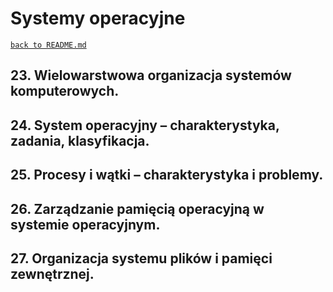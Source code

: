 # Systemy operacyjne
[`back to README.md`](../README.md)
## 23. Wielowarstwowa organizacja systemów komputerowych.
## 24. System operacyjny – charakterystyka, zadania, klasyfikacja.
## 25. Procesy i wątki – charakterystyka i problemy.
## 26. Zarządzanie pamięcią operacyjną w systemie operacyjnym.
## 27. Organizacja systemu plików i pamięci zewnętrznej. 
